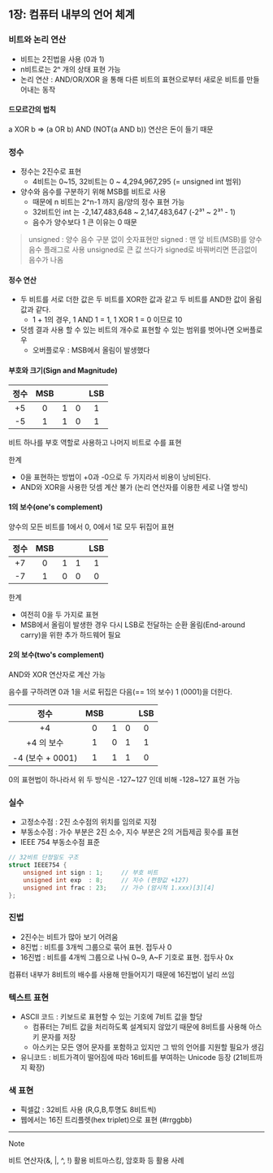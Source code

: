 ## 1장: 컴퓨터 내부의 언어 체계

### 비트와 논리 연산

- 비트는 2진법을 사용 (0과 1)
- n비트로는 2ⁿ 개의 상태 표현 가능
- 논리 연산 : AND/OR/XOR 을 통해 다른 비트의 표현으로부터 새로운 비트를 만들어내는 동작


#### 드모르간의 법칙
a XOR b => (a OR b) AND (NOT(a AND b))
연산은 돈이 들기 때문

### 정수

- 정수는 2진수로 표현
  - 4비트는 0~15, 32비트는 0 ~ 4,294,967,295 (= unsigned int 범위)
- 양수와 음수를 구분하기 위해 MSB를 비트로 사용
  - 때문에 n 비트는 2^n-1 까지 음/양의 정수 표현 가능
  - 32비트인 int 는 -2,147,483,648 ~ 2,147,483,647 (-2³¹ ~ 2³¹ - 1)
  - 음수가 양수보다 1 큰 이유는 0 때문

> unsigned : 양수 음수 구분 없이 숫자표현만
> signed : 맨 앞 비트(MSB)를 양수 음수 플래그로 사용
> unsigned로 큰 값 쓰다가 signed로 바꿔버리면 뜬금없이 음수가 나옴

#### 정수 연산

- 두 비트를 서로 더한 값은 두 비트를 XOR한 값과 같고 두 비트를 AND한 값이 올림 값과 같다. 
  - 1 + 1의 경우, 1 AND 1 = 1, 1 XOR 1 = 0 이므로 10
- 덧셈 결과 사용 할 수 있는 비트의 개수로 표현할 수 있는 범위를 벗어나면 오버플로우
  - 오버플로우 : MSB에서 올림이 발생했다

#### 부호와 크기(Sign and Magnitude)

| 정수| MSB |  | | LSB |
|:--:|:--:|:--:|:--:|:--:|
|+5 |0|1|0|1|
|-5 |1|1|0|1|

비트 하나를 부호 역할로 사용하고 나머지 비트로 수를 표현

한계
- 0을 표현하는 방법이 +0과 -0으로 두 가지라서 비용이 낭비된다.
- AND와 XOR을 사용한 덧셈 계산 불가 (논리 연산자를 이용한 세로 나열 방식)


#### 1의 보수(one's complement)

양수의 모든 비트를 1에서 0, 0에서 1로 모두 뒤집어 표현

| 정수| MSB |  | | LSB |
|:--:|:--:|:--:|:--:|:--:|
|+7 |0|1|1|1|
|-7 |1|0|0|0|


한계
- 여전히 0을 두 가지로 표현
- MSB에서 올림이 발생한 경우 다시 LSB로 전달하는 순환 올림(End-around carry)을 위한 추가 하드웨어 필요

#### 2의 보수(two's complement)

AND와 XOR 연산자로 계산 가능

음수를 구하려면 0과 1을 서로 뒤집은 다음(== 1의 보수) 1 (0001)을 더한다.

| 정수| MSB |  | | LSB |
|:--:|:--:|:--:|:--:|:--:|
|+4 |0|1|0|0|
|+4 의 보수|1|0|1|1|
|-4 (보수 + 0001) |1|1|1|0|

0의 표현법이 하나라서 위 두 방식은 -127~127 인데 비해 -128~127 표현 가능

### 실수
- 고정소수점 : 2진 소수점의 위치를 임의로 지정
- 부동소수점 : 가수 부분은 2진 소수, 지수 부분은 2의 거듭제곱 횟수를 표현
- IEEE 754 부동소수점 표준

```cpp
// 32비트 단정밀도 구조
struct IEEE754 {
    unsigned int sign : 1;     // 부호 비트
    unsigned int exp  : 8;     // 지수 (편향값 +127)
    unsigned int frac : 23;    // 가수 (암시적 1.xxx)[3][4]
};
```
### 진법

- 2진수는 비트가 많아 보기 어려움
- 8진법 : 비트를 3개씩 그룹으로 묶어 표현. 접두사 0
- 16진법 : 비트를 4개씩 그룹으로 나눠 0~9, A~F 기호로 표현. 접두사 0x

컴퓨터 내부가 8비트의 배수를 사용해 만들어지기 때문에 16진법이 널리 쓰임


###  텍스트 표현

- ASCII 코드 : 키보드로 표현할 수 있는 기호에 7비트 값을 할당
  - 컴퓨터는 7비트 값을 처리하도록 설계되지 않았기 때문에 8비트를 사용해 아스키 문자를 저장
  - 아스키는 모든 영어 문자를 포함하고 있지만 그 밖의 언어를 지원할 필요가 생김
- 유니코드 : 비트가격이 떨어짐에 따라 16비트를 부여하는 Unicode 등장 (21비트까지 확장)



### 색 표현

- 픽셀값 : 32비트 사용 (R,G,B,투명도 8비트씩)
- 웹에서는 16진 트리플렛(hex triplet)으로 표현 (#rrggbb)

---

> [!NOTE]
> 비트 연산자(&, |, ^, !) 활용
> 비트마스킹, 암호화 등 활용 사례